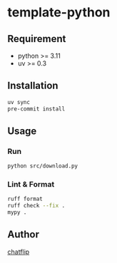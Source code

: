 # template-python

## Requirement

- python >= 3.11
- uv >= 0.3

## Installation

```bash
uv sync
pre-commit install
```

## Usage

### Run

```bash
python src/download.py
```

### Lint & Format

```bash
ruff format
ruff check --fix .
mypy .
```

## Author

[chatflip](https://github.com/chatflip)
